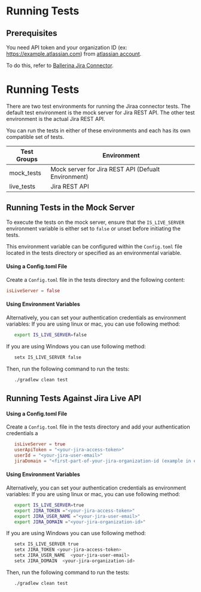 # Running Tests

## Prerequisites
You need API token and your organization ID (ex: https://example.atlassian.com) from [atlassian account](https://home.atlassian.com/).

To do this, refer to [Ballerina Jira Connector](../README.md).


# Running Tests

There are two test environments for running the Jiraa connector tests. The default test environment is the mock server for Jira REST API. The other test environment is the actual Jira REST API. 

You can run the tests in either of these environments and each has its own compatible set of tests.

 Test Groups | Environment                                       
-------------|---------------------------------------------------
 mock_tests  | Mock server for Jira REST API (Defualt Environment) 
 live_tests  | Jira REST API                                       

## Running Tests in the Mock Server

To execute the tests on the mock server, ensure that the `IS_LIVE_SERVER` environment variable is either set to `false` or unset before initiating the tests. 

This environment variable can be configured within the `Config.toml` file located in the tests directory or specified as an environmental variable.

#### Using a Config.toml File

Create a `Config.toml` file in the tests directory and the following content:

```toml
isLiveServer = false
```

#### Using Environment Variables

Alternatively, you can set your authentication credentials as environment variables:
If you are using linux or mac, you can use following method:
```bash
   export IS_LIVE_SERVER=false
```
If you are using Windows you can use following method:
```bash
   setx IS_LIVE_SERVER false
```
Then, run the following command to run the tests:

```bash
   ./gradlew clean test
```

## Running Tests Against Jira Live API

#### Using a Config.toml File

Create a `Config.toml` file in the tests directory and add your authentication credentials a

```toml
   isLiveServer = true
   userApiToken = "<your-jira-access-token>"
   userId = "<your-jira-user-email>"
   jiraDomain = "<first-part-of-your-jira-organization-id (example in example.atlassian.com)>"
```

#### Using Environment Variables

Alternatively, you can set your authentication credentials as environment variables:
If you are using linux or mac, you can use following method:
```bash
   export IS_LIVE_SERVER=true
   export JIRA_TOKEN ="<your-jira-access-token>"
   export JIRA_USER_NAME ="<your-jira-user-email>"
   export JIRA_DOMAIN ="<your-jira-organization-id>"
```

If you are using Windows you can use following method:
```bash
   setx IS_LIVE_SERVER true
   setx JIRA_TOKEN <your-jira-access-token>
   setx JIRA_USER_NAME  <your-jira-user-email>
   setx JIRA_DOMAIN  <your-jira-organization-id>
```
Then, run the following command to run the tests:

```bash
   ./gradlew clean test 
```
